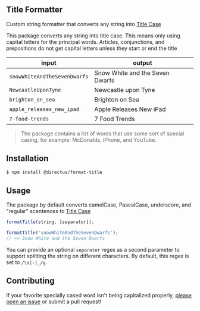 ## Title Formatter

Custom string formatter that converts any string into [Title Case](http://www.grammar-monster.com/lessons/capital_letters_title_case.htm)

This package converts any string into title case. This means only using capital letters for the principal words. Articles, conjunctions, and prepositions do not get capital letters unless they start or end the title

| input                        | output                          |
|------------------------------|---------------------------------|
| `snowWhiteAndTheSevenDwarfs` | Snow White and the Seven Dwarfs |
| `NewcastleUponTyne`          | Newcastle upon Tyne             |
| `brighton_on_sea`            | Brighton on Sea                 |
| `apple_releases_new_ipad`    | Apple Releases New iPad         |
| `7-food-trends`              | 7 Food Trends                   |

> The package contains a list of words that use some sort of special casing, for example: McDonalds, iPhone, and YouTube.

## Installation
```bash
$ npm install @directus/format-title
```

## Usage
The package by default converts camelCase, PascalCase, underscore, and "regular" scentences to [Title Case](http://www.grammar-monster.com/lessons/capital_letters_title_case.htm)

```js
formatTitle(string, [separator]);

formatTitle('snowWhiteAndTheSevenDwarfs');
// => Snow White and the Seven Dwarfs
```

You can provide an optional `separator` regex as a second parameter to support splitting the string on different characters. By default, this regex is set to `/\s|-|_/g`.

## Contributing
If your favorite specially cased word isn't being capitalized properly, [please open an issue](https://github.com/directus/format-title/issues/new) or submit a pull request!
